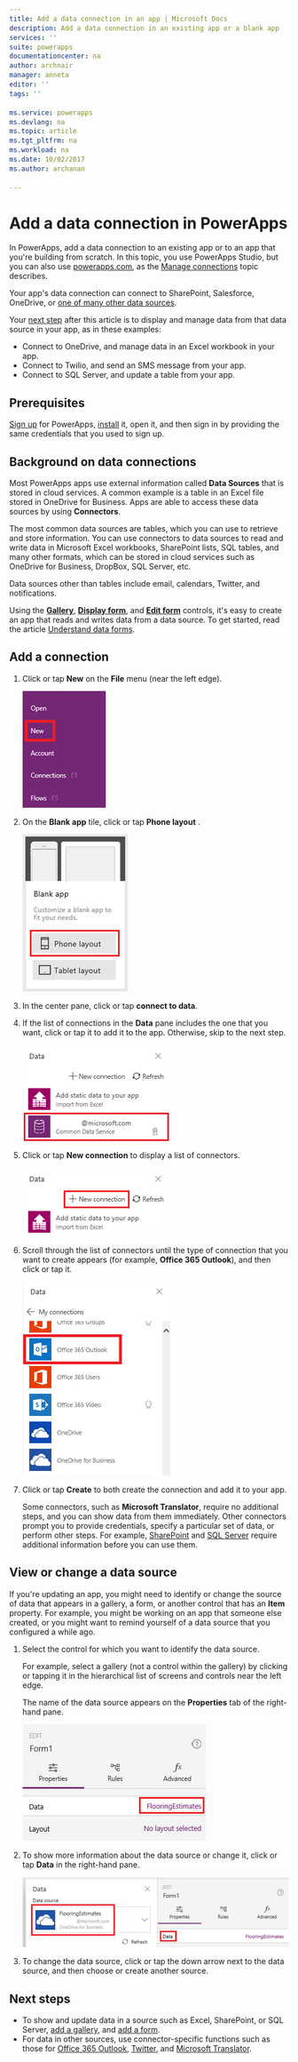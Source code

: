 ```yaml
---
title: Add a data connection in an app | Microsoft Docs
description: Add a data connection in an existing app or a blank app
services: ''
suite: powerapps
documentationcenter: na
author: archnair
manager: anneta
editor: ''
tags: ''

ms.service: powerapps
ms.devlang: na
ms.topic: article
ms.tgt_pltfrm: na
ms.workload: na
ms.date: 10/02/2017
ms.author: archanan

---
```

# Add a data connection in PowerApps
In PowerApps, add a data connection to an existing app or to an app that you're building from scratch. In this topic, you use PowerApps Studio, but you can also use [powerapps.com](https://web.powerapps.com), as the [Manage connections](add-manage-connections.md) topic describes.

Your app's data connection can connect to SharePoint, Salesforce, OneDrive, or [one of many other data sources](../connections-list.md).

Your [next step](#next-steps) after this article is to display and manage data from that data source in your app, as in these examples:

* Connect to OneDrive, and manage data in an Excel workbook in your app.
* Connect to Twilio, and send an SMS message from your app.
* Connect to SQL Server, and update a table from your app.

## Prerequisites
[Sign up](../signup-for-powerapps.md) for PowerApps, [install](http://aka.ms/powerappsinstall) it, open it, and then sign in by providing the same credentials that you used to sign up.

## Background on data connections
Most PowerApps apps use external information called **Data Sources** that is stored in cloud services. A common example is a table in an Excel file stored in OneDrive for Business. Apps are able to access these data sources by using **Connectors**.

The most common data sources are tables, which you can use to retrieve and store information. You can use connectors to data sources to read and write data in Microsoft Excel workbooks, SharePoint lists, SQL tables, and many other formats, which can be stored in cloud services such as OneDrive for Business, DropBox, SQL Server, etc.

Data sources other than tables include email, calendars, Twitter, and notifications.

Using the **[Gallery](../controls/control-gallery.md)**, **[Display form](../controls/control-form-detail.md)**, and **[Edit form](../controls/control-form-detail.md)** controls, it's easy to create an app that reads and writes data from a data source. To get started, read the article [Understand data forms](../working-with-forms.md).

## Add a connection
1. Click or tap **New** on the **File** menu (near the left edge).

    ![New option on the File menu](./media/add-data-connection/file-new.png)

2. On the **Blank app** tile, click or tap **Phone layout** .

    ![Create an app from scratch](./media/add-data-connection/blank-app.png)

3. In the center pane, click or tap **connect to data**.

4. If the list of connections in the **Data** pane includes the one that you want, click or tap it to add it to the app. Otherwise, skip to the next step.

    ![Add data source](./media/add-data-connection/choose-existing-connections.png)

5. Click or tap **New connection** to display a list of connectors.

    ![Add connection](./media/add-data-connection/new-connection.png)

6. Scroll through the list of connectors until the type of connection that you want to create appears (for example, **Office 365 Outlook**), and then click or tap it.

    ![Choose connection](./media/add-data-connection/choose-connection.png)

7. Click or tap **Create** to both create the connection and add it to your app.

    Some connectors, such as **Microsoft Translator**, require no additional steps, and you can show data from them immediately. Other connectors prompt you to provide credentials, specify a particular set of data, or perform other steps. For example, [SharePoint](../connections/connection-sharepoint-online.md) and [SQL Server](../connections/connection-azure-sqldatabase.md) require additional information before you can use them.

## View or change a data source
If you're updating an app, you might need to identify or change the source of data that appears in a gallery, a form, or another control that has an **Item** property. For example, you might be working on an app that someone else created, or you might want to remind yourself of a data source that you configured a while ago.

1. Select the control for which you want to identify the data source.

    For example, select a gallery (not a control within the gallery) by clicking or tapping it in the hierarchical list of screens and controls near the left edge.

    The name of the data source appears on the **Properties** tab of the right-hand pane.

    ![Data source on Properties tab](./media/add-data-connection/properties-tab.png)

2. To show more information about the data source or change it, click or tap **Data** in the right-hand pane.

    ![Data pane](./media/add-data-connection/data-pane.png)

3. To change the data source, click or tap the down arrow next to the data source, and then choose or create another source.

## Next steps
* To show and update data in a source such as Excel, SharePoint, or SQL Server, [add a gallery](add-gallery.md), and [add a form](add-form.md).
* For data in other sources, use connector-specific functions such as those for [Office 365 Outlook](../connections/connection-office365-outlook.md), [Twitter](../connections/connection-twitter.md), and [Microsoft Translator](../connections/connection-microsoft-translator.md).
